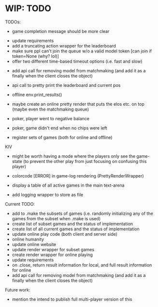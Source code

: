 
# WIP: TODO

TODOs:
- game completion message should be more clear
<!-- - show player to name translation in render -->
<!-- - create tkinter render wrapper -->
<!-- - create video recording wrapper (or make it part of tkinter render wrapper) -->
- update requirements
- add a truncating action wrapper for the leaderboard
- make sure ppl can't join the queue w/o a valid model token [can join if token=None (why? lol)]
- offer two different time-based timeout options (i.e. fast and slow)
<!-- - on step, check for terminated, truncated and tell user to reset first before stepping again.  -->
<!-- - save model_token in local .env [test] -->

<!-- - for online playing change env.print_results() to env.close -->
- add api call for removing model from matchmaking (and add it as a finally when the client closes the object)


<!-- - make sure ppl can't play against their own agents [maybe go by email address] -->
- api call to pretty print the leaderboard and current pos
- offline env.print_results()

- maybe create an online pretty render that puts the elos etc. on top (maybe even the matchmaking queue)
<!-- - debug pytests  -->

- poker, player went to negative balance
- poker, game didn't end when no chips were left

- register sets of games (both for online and offline)

KIV
- might be worth having a mode where the players only see the game-state (to prevent the other play from just focusing on confusing this player)
- colorcode [ERROR] in game-log rendering (PrettyRenderWrapper)
- display a table of all active games in the main text-arena

- add logging wrapper to store as file


Current TODO:
- add to .make the subsets of games (i.e. randomly initializing any of the games from the subset when .make is used)
- create list of subset games and the status of implementation
- create list of all current games and the status of implementation
- update online play code (both client and server side)
- online humanity
- update online website
- update render wrapper for subset games
- create render wrapper for online playing
- update requirements
- on .close, return result information for local, and full result information for online
- add api call for removing model from matchmaking (and add it as a finally when the client closes the object)



Future work:
- mention the intend to publish full multi-player version of this